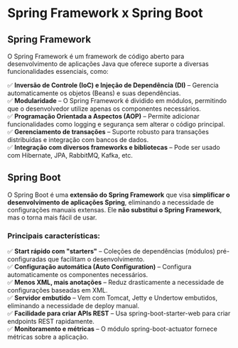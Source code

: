 # Spring Framework x Spring Boot  

## Spring Framework  
O Spring Framework é um framework de código aberto para desenvolvimento de aplicações Java que oferece suporte a diversas funcionalidades essenciais, como:   

✅ **Inversão de Controle (IoC) e Injeção de Dependência (DI)** – Gerencia automaticamente os objetos (Beans) e suas dependências.  
✅ **Modularidade** – O Spring Framework é dividido em módulos, permitindo que o desenvolvedor utilize apenas os componentes necessários.   
✅ **Programação Orientada a Aspectos (AOP)** – Permite adicionar funcionalidades como logging e segurança sem alterar o código principal.   
✅ **Gerenciamento de transações** – Suporte robusto para transações distribuídas e integração com bancos de dados.   
✅ **Integração com diversos frameworks e bibliotecas** – Pode ser usado com Hibernate, JPA, RabbitMQ, Kafka, etc.   

## Spring Boot
O Spring Boot é uma **extensão do Spring Framework** que visa **simplificar o desenvolvimento de aplicações Spring**, eliminando a necessidade de configurações manuais extensas. 
Ele **não substitui o Spring Framework**, mas o torna mais fácil de usar.  

### Principais características:   

✅ **Start rápido com "starters"** – Coleções de dependências (módulos) pré-configuradas que facilitam o desenvolvimento.  
✅ **Configuração automática (Auto Configuration)** – Configura automaticamente os componentes necessários.  
✅ **Menos XML, mais anotações** – Reduz drasticamente a necessidade de configurações baseadas em XML.  
✅ **Servidor embutido** – Vem com Tomcat, Jetty e Undertow embutidos, eliminando a necessidade de deploy manual.  
✅ **Facilidade para criar APIs REST** – Usa spring-boot-starter-web para criar endpoints REST rapidamente.  
✅ **Monitoramento e métricas** – O módulo spring-boot-actuator fornece métricas sobre a aplicação.  
  
